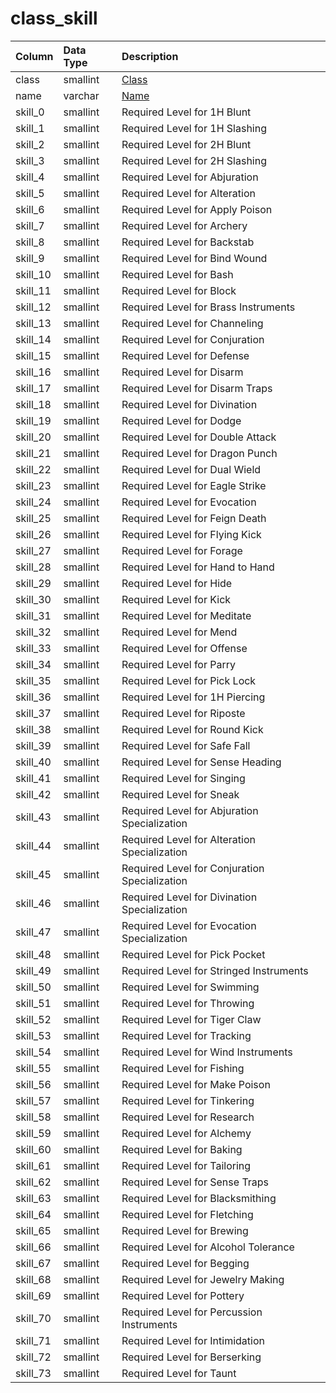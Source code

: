 # class\_skill

| Column | Data Type | Description |
| :--- | :--- | :--- |
| class | smallint | [Class](https://eqemu.gitbook.io/server/categories/player/class-list) |
| name | varchar | [Name](https://eqemu.gitbook.io/server/categories/player/class-list) |
| skill\_0 | smallint | Required Level for 1H Blunt |
| skill\_1 | smallint | Required Level for 1H Slashing |
| skill\_2 | smallint | Required Level for 2H Blunt |
| skill\_3 | smallint | Required Level for 2H Slashing |
| skill\_4 | smallint | Required Level for Abjuration |
| skill\_5 | smallint | Required Level for Alteration |
| skill\_6 | smallint | Required Level for Apply Poison |
| skill\_7 | smallint | Required Level for Archery |
| skill\_8 | smallint | Required Level for Backstab |
| skill\_9 | smallint | Required Level for Bind Wound |
| skill\_10 | smallint | Required Level for Bash |
| skill\_11 | smallint | Required Level for Block |
| skill\_12 | smallint | Required Level for Brass Instruments |
| skill\_13 | smallint | Required Level for Channeling |
| skill\_14 | smallint | Required Level for Conjuration |
| skill\_15 | smallint | Required Level for Defense |
| skill\_16 | smallint | Required Level for Disarm |
| skill\_17 | smallint | Required Level for Disarm Traps |
| skill\_18 | smallint | Required Level for Divination |
| skill\_19 | smallint | Required Level for Dodge |
| skill\_20 | smallint | Required Level for Double Attack |
| skill\_21 | smallint | Required Level for Dragon Punch |
| skill\_22 | smallint | Required Level for Dual Wield |
| skill\_23 | smallint | Required Level for Eagle Strike |
| skill\_24 | smallint | Required Level for Evocation |
| skill\_25 | smallint | Required Level for Feign Death |
| skill\_26 | smallint | Required Level for Flying Kick |
| skill\_27 | smallint | Required Level for Forage |
| skill\_28 | smallint | Required Level for Hand to Hand |
| skill\_29 | smallint | Required Level for Hide |
| skill\_30 | smallint | Required Level for Kick |
| skill\_31 | smallint | Required Level for Meditate |
| skill\_32 | smallint | Required Level for Mend |
| skill\_33 | smallint | Required Level for Offense |
| skill\_34 | smallint | Required Level for Parry |
| skill\_35 | smallint | Required Level for Pick Lock |
| skill\_36 | smallint | Required Level for 1H Piercing |
| skill\_37 | smallint | Required Level for Riposte |
| skill\_38 | smallint | Required Level for Round Kick |
| skill\_39 | smallint | Required Level for Safe Fall |
| skill\_40 | smallint | Required Level for Sense Heading |
| skill\_41 | smallint | Required Level for Singing |
| skill\_42 | smallint | Required Level for Sneak |
| skill\_43 | smallint | Required Level for Abjuration Specialization |
| skill\_44 | smallint | Required Level for Alteration Specialization |
| skill\_45 | smallint | Required Level for Conjuration Specialization |
| skill\_46 | smallint | Required Level for Divination Specialization |
| skill\_47 | smallint | Required Level for Evocation Specialization |
| skill\_48 | smallint | Required Level for Pick Pocket |
| skill\_49 | smallint | Required Level for Stringed Instruments |
| skill\_50 | smallint | Required Level for Swimming |
| skill\_51 | smallint | Required Level for Throwing |
| skill\_52 | smallint | Required Level for Tiger Claw |
| skill\_53 | smallint | Required Level for Tracking |
| skill\_54 | smallint | Required Level for Wind Instruments |
| skill\_55 | smallint | Required Level for Fishing |
| skill\_56 | smallint | Required Level for Make Poison |
| skill\_57 | smallint | Required Level for Tinkering |
| skill\_58 | smallint | Required Level for Research |
| skill\_59 | smallint | Required Level for Alchemy |
| skill\_60 | smallint | Required Level for Baking |
| skill\_61 | smallint | Required Level for Tailoring |
| skill\_62 | smallint | Required Level for Sense Traps |
| skill\_63 | smallint | Required Level for Blacksmithing |
| skill\_64 | smallint | Required Level for Fletching |
| skill\_65 | smallint | Required Level for Brewing |
| skill\_66 | smallint | Required Level for Alcohol Tolerance |
| skill\_67 | smallint | Required Level for Begging |
| skill\_68 | smallint | Required Level for Jewelry Making |
| skill\_69 | smallint | Required Level for Pottery |
| skill\_70 | smallint | Required Level for Percussion Instruments |
| skill\_71 | smallint | Required Level for Intimidation |
| skill\_72 | smallint | Required Level for Berserking |
| skill\_73 | smallint | Required Level for Taunt |

